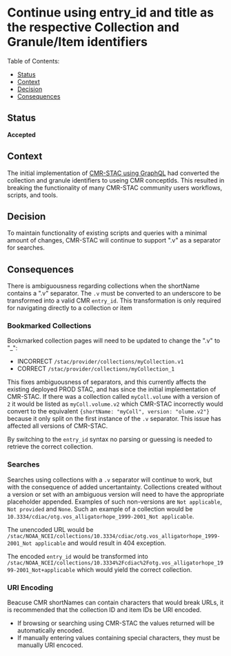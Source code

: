 # Continue using entry_id and title as the respective Collection and Granule/Item identifiers

Table of Contents:

* [Status](#status)
* [Context](#context)
* [Decision](#decision)
* [Consequences](#consequences)

## Status

__Accepted__

## Context

The initial implementation of [CMR-STAC using GraphQL](./adr-20221201-graphql-backend.md "graphql-backend") had converted the collection and granule identifiers to useing CMR conceptIds. This resulted in breaking the functionality of many CMR-STAC community users workflows, scripts, and tools.

## Decision

To maintain functionality of existing scripts and queries with a minimal amount of changes, CMR-STAC will continue to support ".v" as a separator for searches.

## Consequences

There is ambiguousness regarding collections when the shortName contains a ".v" separator. The `.v` must be converted to an underscore to be transformed into a valid CMR `entry_id`. This transformation is only required for navigating directly to a collection or item

### Bookmarked Collections

Bookmarked collection pages will need to be updated to change the ".v" to "_":

- INCORRECT `/stac/provider/collections/myCollection.v1`
- CORRECT   `/stac/provider/collections/myCollection_1`

This fixes ambiguousness of separators, and this currently affects the existing deployed PROD STAC, and has since the initial implementation of CMR-STAC. If there was a collection called `myColl.volume` with a version of `2` it would be listed as `myColl.volume.v2` which CMR-STAC incorrectly would convert to the equivalent `{shortName: "myColl", version: "olume.v2"}` because it only split on the first instance of the `.v` separator. This issue has affected all versions of CMR-STAC.

By switching to the `entry_id` syntax no parsing or guessing is needed to retrieve the correct collection.

### Searches
Searches using collections with a `.v` separator will continue to work, but with the consequence of added uncertantainty.
Collections created without a version or set with an ambiguous version will need to have the appropriate placeholder appended. Examples of such non-versions are  `Not applicable`, `Not provided` and `None`.
Such an example of a collection would be `10.3334/cdiac/otg.vos_alligatorhope_1999-2001_Not applicable`.

The unencoded URL would be `/stac/NOAA_NCEI/collections/10.3334/cdiac/otg.vos_alligatorhope_1999-2001_Not applicable` and would result in 404 exception.

The encoded `entry_id` would be transformed into `/stac/NOAA_NCEI/collections/10.3334%2Fcdiac%2Fotg.vos_alligatorhope_1999-2001_Not+applicable` which would yield the correct collection.

### URI Encoding
Beacuse CMR shortNames can contain characters that would break URLs, it is recommended that the collection ID and item IDs be URI encoded.
- If browsing or searching using CMR-STAC the values returned will be automatically encoded.
- If manually entering values containing special characters, they must be manually URI encoced. 
